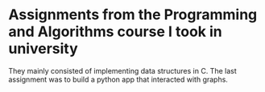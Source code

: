 # Assignments from the Programming and Algorithms course I took in university

They mainly consisted of implementing data structures in C. The last assignment was to build a python app that interacted with graphs. 
